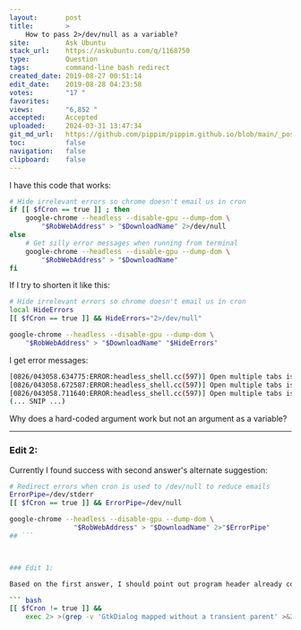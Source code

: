 ```yaml
---
layout:       post
title:        >
    How to pass 2>/dev/null as a variable?
site:         Ask Ubuntu
stack_url:    https://askubuntu.com/q/1168750
type:         Question
tags:         command-line bash redirect
created_date: 2019-08-27 00:51:14
edit_date:    2019-08-28 04:23:58
votes:        "17 "
favorites:    
views:        "6,852 "
accepted:     Accepted
uploaded:     2024-03-31 13:47:34
git_md_url:   https://github.com/pippim/pippim.github.io/blob/main/_posts/2019/2019-08-27-How-to-pass-2__dev_null-as-a-variable_.md
toc:          false
navigation:   false
clipboard:    false
---
```


I have this code that works:



``` bash
# Hide irrelevant errors so chrome doesn't email us in cron
if [[ $fCron == true ]] ; then
    google-chrome --headless --disable-gpu --dump-dom \
        "$RobWebAddress" > "$DownloadName" 2>/dev/null
else
    # Get silly error messages when running from terminal
    google-chrome --headless --disable-gpu --dump-dom \
        "$RobWebAddress" > "$DownloadName"
fi
```

If I try to shorten it like this:

``` bash
# Hide irrelevant errors so chrome doesn't email us in cron
local HideErrors
[[ $fCron == true ]] && HideErrors="2>/dev/null"

google-chrome --headless --disable-gpu --dump-dom \
    "$RobWebAddress" > "$DownloadName" "$HideErrors"
```

I get error messages:

``` bash
[0826/043058.634775:ERROR:headless_shell.cc(597)] Open multiple tabs is only supported when remote debugging is enabled.
[0826/043058.672587:ERROR:headless_shell.cc(597)] Open multiple tabs is only supported when remote debugging is enabled.
[0826/043058.711640:ERROR:headless_shell.cc(597)] Open multiple tabs is only supported when remote debugging is enabled.
(... SNIP ...)
```

Why does a hard-coded argument work but not an argument as a variable?


----------

### Edit 2:

Currently I found success with second answer's alternate suggestion:

``` bash
# Redirect errors when cron is used to /dev/null to reduce emails
ErrorPipe=/dev/stderr
[[ $fCron == true ]] && ErrorPipe=/dev/null

google-chrome --headless --disable-gpu --dump-dom \
                "$RobWebAddress" > "$DownloadName" 2>"$ErrorPipe"
## ```



### Edit 1:

Based on the first answer, I should point out program header already contains:

``` bash
[[ $fCron != true ]] &&
    exec 2> >(grep -v 'GtkDialog mapped without a transient parent' >&2)
```
